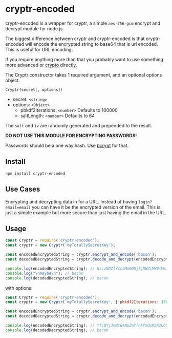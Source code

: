 


# cryptr-encoded

cryptr-encoded is a wrapper for cryptr, a simple `aes-256-gcm` encrypt and decrypt module for node.js

The biggest difference between cryptr and cryptr-encoded is that cryptr-encoded will encode the encrypted string to base64 that is url encoded. This is useful for URL encoding.

If you require anything more than that you probably want to use something more advanced or [crypto](https://nodejs.org/api/crypto.html) directly.

The Cryptr constructor takes 1 required argument, and an optional options object.

`Cryptr(secret[, options])`

-   secret: `<string>`
-   options: `<Object>`
    -   pbkdf2Iterations: `<number>` Defaults to 100000
    -   saltLength: `<number>` Defaults to 64

The `salt` and `iv` are randomly generated and prepended to the result.

**DO NOT USE THIS MODULE FOR ENCRYPTING PASSWORDS!**

Passwords should be a one way hash. Use [bcrypt](https://npmjs.org/package/bcrypt) for that.

## Install

`npm install cryptr-encoded`

## Use Cases
Encrypting and decrypting data in for a URL. Instead of having `login?email=email` you can have it be the encrypted version of the email. This is just a simple example but more secure than just having the email in the URL.

## Usage

```javascript
const Cryptr = require('cryptr-encoded');
const cryptr = new Cryptr('myTotallySecretKey');

const encodedEncryptedString = cryptr.encrypt_and_encode('bacon');
const decodedDecryptedString = cryptr.decode_and_decrypt(encodedEncryptedString);

console.log(encodedEncryptedString); // NzczNDZlYzczMmQ0NjljMWZiMWVlMmJjNTM3ZDAxNjhiOGNiMDJmNTFmNGUzZWNmNjM4MDJhNWE1OWQyNmNkYWZlNWIxMGY0MDllOTg0Y2ZmYTc3NDZiMzhhZWNiNjc5NWQ0NDdiNTczNTVjODhlMjhjNWEyY2JmYjljZDZmOTY3NDNiOGQ1NTc3ZTI1YmI4ODdlNmUxZWI0NmVlOTNiZTAwYTdhZWU2NDE1MjE1N2IzZWIxMDdjNDA5ODI5ZmFlYmE2Y2QxOTgxYg
console.log("\nmaybe\n"); // bacon
console.log(decodedDecryptedString); // bacon
```

with options:
```javascript
const Cryptr = require('cryptr-encoded');
const cryptr = new Cryptr('myTotallySecretKey', { pbkdf2Iterations: 10000, saltLength: 10 });

const encodedEncryptedString = cryptr.encrypt_and_encode('bacon');
const decodedDecryptedString = cryptr.decode_and_decrypt(encodedEncryptedString);

console.log(encodedEncryptedString); // YTc0YjJmNzE4NmZmYThkYmUxMzA1OGY1N2U5MWJmMTA4NDgxMjRmYTM5YTBmY2Q5NDU2MjcyYjZkMjk1NDgwNWU0NWE1MzY4MmU4NDU5MGViM2ZlYjU2ZGYwYjEwMg
console.log(decodedDecryptedString); // bacon
```